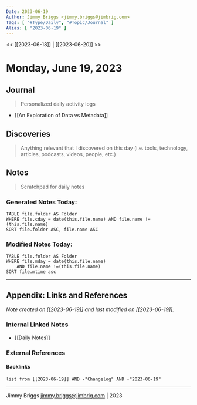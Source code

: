 ```yaml
---
Date: 2023-06-19
Author: Jimmy Briggs <jimmy.briggs@jimbrig.com>
Tags: [ "#Type/Daily", "#Topic/Journal" ]
Alias: [ "2023-06-19" ]
---
```


<< [[2023-06-18]] | [[2023-06-20]] >>

# Monday, June 19, 2023

## Journal

> Personalized daily activity logs

- [[An Exploration of Data vs Metadata]]

## Discoveries

> Anything relevant that I discovered on this day (i.e. tools, technology, articles, podcasts, videos, people, etc.)

## Notes

> Scratchpad for daily notes

### Generated Notes Today:

```dataview
TABLE file.folder AS Folder 
WHERE file.cday = date(this.file.name) AND file.name !=(this.file.name) 
SORT file.folder ASC, file.name ASC
```

### Modified Notes Today:

```dataview
TABLE file.folder AS Folder
WHERE file.mday = date(this.file.name) 
	AND file.name !=(this.file.name)
SORT file.mtime asc
```

***

## Appendix: Links and References

*Note created on [[2023-06-19]] and last modified on [[2023-06-19]].*

### Internal Linked Notes

- [[Daily Notes]]

### External References

#### Backlinks

```dataview
list from [[2023-06-19]] AND -"Changelog" AND -"2023-06-19"
```


***

Jimmy Briggs <jimmy.briggs@jimbrig.com> | 2023